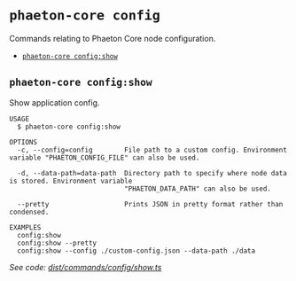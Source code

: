 `phaeton-core config`
=====================

Commands relating to Phaeton Core node configuration.

* [`phaeton-core config:show`](#phaeton-core-configshow)

## `phaeton-core config:show`

Show application config.

```
USAGE
  $ phaeton-core config:show

OPTIONS
  -c, --config=config        File path to a custom config. Environment variable "PHAETON_CONFIG_FILE" can also be used.

  -d, --data-path=data-path  Directory path to specify where node data is stored. Environment variable
                             "PHAETON_DATA_PATH" can also be used.

  --pretty                   Prints JSON in pretty format rather than condensed.

EXAMPLES
  config:show
  config:show --pretty
  config:show --config ./custom-config.json --data-path ./data
```

_See code: [dist/commands/config/show.ts](https://github.com/Phaeton-Blockchain/plaak-phaeton-core/blob/v0.0.9/dist/commands/config/show.ts)_
